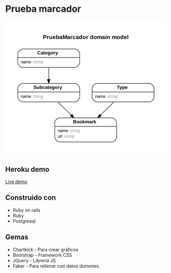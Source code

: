 # Prueba marcador
![Modelos](./erd-1.png)

## Heroku demo
[Live demo](https://whispering-stream-29063.herokuapp.com/)
## Construido con 

* Ruby on rails
* Ruby
* Postgresql

## Gemas

* Chartkick - Para crear gráficos
* Bootstrap - Framework CSS
* JQuery - Libreria JS
* Faker - Para rellenar con datos dummies.

